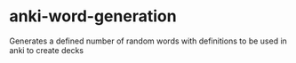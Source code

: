 # anki-word-generation

Generates a defined number of random words with definitions to be used in anki to create decks
